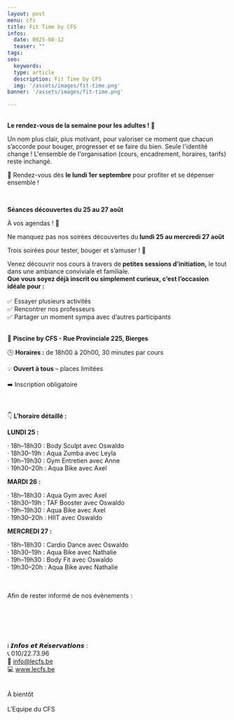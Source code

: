 ```yaml
---
layout: post
menu: cfs
title: Fit Time by CFS
infos:
  date: 0025-08-12
  teaser: ""
tags:
seo:
  keywords:
  type: article
  description: Fit Time by CFS
  img: '/assets/images/fit-time.png'
banner: '/assets/images/fit-time.png'

---
```

<br>
<strong>Le rendez-vous de la semaine pour les adultes ! 💪</strong>


Un nom plus clair, plus motivant, pour valoriser ce moment que chacun s’accorde pour bouger, progresser et se faire du bien. 
Seule l'identité change ! L'ensemble de l'organisation (cours, encadrement, horaires, tarifs) reste inchangé.

📆 Rendez-vous dès <strong>le lundi 1er septembre</strong> pour profiter et se dépenser ensemble !

<a href="https://www12.iclub.be/myiclub3_CFS_register.asp?ClubID=559&LG=FR&Categorie=3" class="btn btn-info-filled m-4" style="color: #fff !important;"><strong>Je m’inscris !</strong></a>


<strong>Séances découvertes du 25 au 27 août</strong>
<br>

À vos agendas ! 📆

Ne manquez pas nos soirées découvertes du<strong> lundi 25 au mercredi 27 août</strong>

Trois soirées pour tester, bouger et s’amuser ! 🎉

Venez découvrir nos cours à travers de<strong> petites sessions d’initiation,</strong> le tout dans une ambiance conviviale et familiale.
<br>
<strong>Que vous soyez déjà inscrit ou simplement curieux, c’est l’occasion idéale pour :</strong>
<br><br>
✅ Essayer plusieurs activités<br>
✅ Rencontrer nos professeurs <br>
✅ Partager un moment sympa avec d’autres participants
<br>
<br>

📍 <strong>Piscine by CFS - Rue Provinciale 225, Bierges</strong><br>

🕒 <strong>Horaires :</strong> de 18h00 à 20h00, 30 minutes par cours

💡 <strong>Ouvert à tous</strong> – places limitées
<br><br>
➡️ Inscription obligatoire<br>
<a href="https://forms.gle/SM1fDxK5TSujXsSY8" class="btn btn-info-filled m-4" style="color: #fff !important;"><strong>Inscription obligatoire</strong></a>
<br><br>

👇<strong> L’horaire détaillé :</strong>

<strong>LUNDI 25 :</strong>

· 18h–18h30 : Body Sculpt avec Oswaldo<br>
· 18h30–19h : Aqua Zumba avec Leyla<br>
· 19h–19h30 : Gym Entretien avec Anne<br>
· 19h30–20h : Aqua Bike avec Axel

<strong>MARDI 26 :</strong>

· 18h–18h30 : Aqua Gym avec Axel<br>
· 18h30–19h : TAF Booster avec Oswaldo<br>
· 19h–19h30 : Aqua Bike avec Axel<br>
· 19h30–20h : HIIT avec Oswaldo

<strong>MERCREDI 27 :</strong>

· 18h–18h30 : Cardio Dance avec Oswaldo<br>
· 18h30–19h : Aqua Bike avec Nathalie<br>
· 19h–19h30 : Body Fit avec Oswaldo<br>
· 19h30–20h : Aqua Bike avec Nathalie

<br><br>
Afin de rester informé de nos évènements :

<div class="d-flex justify-content-center mb-3">
  <a href="https://www.facebook.com/CFSasbl" class="btn btn-info-filled " style="color: #fff !important;">Notre page Facebook</a>
</div>

<div class="d-flex justify-content-center mb-3">
  <a href="https://www.instagram.com/cfs_asbl/" class="btn btn-info-filled " style="color: #fff !important;">Notre page Instagram</a>
</div>


<br><br>
ℹ️ 𝙄𝙣𝙛𝙤𝙨 𝙚𝙩 𝙍𝙚́𝙨𝙚𝙧𝙫𝙖𝙩𝙞𝙤𝙣𝙨 :<br>
📞 010/22.73.96<br>
📧 info@lecfs.be<br>
💻 www.lecfs.be<br>
<br><br>
À bientôt<br><br>
L’Equipe du CFS
